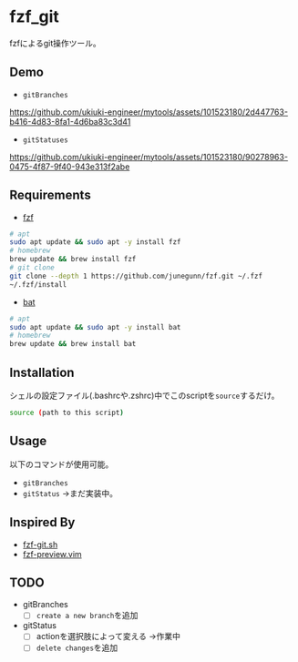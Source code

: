 # fzf_git
fzfによるgit操作ツール。

## Demo
- `gitBranches`

https://github.com/ukiuki-engineer/mytools/assets/101523180/2d447763-b416-4d83-8fa1-4d6ba83c3d41

- `gitStatuses`

https://github.com/ukiuki-engineer/mytools/assets/101523180/90278963-0475-4f87-9f40-943e313f2abe

## Requirements
- [fzf](https://github.com/junegunn/fzf)

```sh
# apt
sudo apt update && sudo apt -y install fzf
# homebrew
brew update && brew install fzf
# git clone
git clone --depth 1 https://github.com/junegunn/fzf.git ~/.fzf
~/.fzf/install
```

- [bat](https://github.com/sharkdp/bat)

```sh
# apt
sudo apt update && sudo apt -y install bat
# homebrew
brew update && brew install bat
```

## Installation
シェルの設定ファイル(.bashrcや.zshrc)中でこのscriptを`source`するだけ。

```sh
source (path to this script)
```

## Usage
以下のコマンドが使用可能。
- `gitBranches`
- `gitStatus`
→まだ実装中。

## Inspired By
- [fzf-git.sh](https://github.com/junegunn/fzf-git.sh)
- [fzf-preview.vim](https://github.com/yuki-yano/fzf-preview.vim)

## TODO
- gitBranches
  - [ ] `create a new branch`を追加
- gitStatus
  - [ ] actionを選択肢によって変える
  →作業中
  - [ ] `delete changes`を追加
